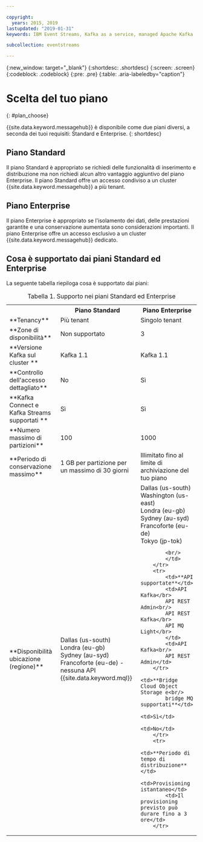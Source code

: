 ```yaml
---

copyright:
  years: 2015, 2019
lastupdated: "2019-01-31"
keywords: IBM Event Streams, Kafka as a service, managed Apache Kafka

subcollection: eventstreams

---
```


{:new_window: target="_blank"}
{:shortdesc: .shortdesc}
{:screen: .screen}
{:codeblock: .codeblock}
{:pre: .pre}
{:table: .aria-labeledby="caption"}

# Scelta del tuo piano 
{: #plan_choose}

{{site.data.keyword.messagehub}} è disponibile come due piani diversi, a seconda dei tuoi requisiti: Standard e Enterprise.
{: shortdesc}

## Piano Standard

Il piano Standard è appropriato se richiedi delle funzionalità di inserimento e distribuzione ma non richiedi alcun altro vantaggio aggiuntivo del piano Enterprise. Il piano Standard offre un accesso condiviso a un cluster {{site.data.keyword.messagehub}} a più tenant.

## Piano Enterprise 

Il piano Enterprise è appropriato se l'isolamento dei dati, delle prestazioni garantite e una conservazione aumentata sono considerazioni importanti. Il piano Enterprise offre un accesso esclusivo a un cluster {{site.data.keyword.messagehub}} dedicato.

## Cosa è supportato dai piani Standard ed Enterprise

La seguente tabella riepiloga cosa è supportato dai piani:

<table>
    <caption>Tabella 1. Supporto nei piani Standard ed Enterprise</caption>
      <tr>
	        <th></th>
		    <th>Piano Standard</th>
		    <th>Piano Enterprise</th>
        </tr>
		<tr>
			<td>**Tenancy**</td>
			<td>Più tenant </td>
			<td>Singolo tenant</td>
		</tr>
        <tr>
			<td>**Zone di disponibilità**</td>
			<td>Non supportato</td>
			<td>3</td>
		</tr>
	  		<tr>
			<td>**Versione Kafka sul cluster **</td>
			<td>Kafka 1.1</td>
			<td>Kafka 1.1</td>
		</tr>
		<tr>
			<td>**Controllo dell'accesso dettagliato**</td>
			<td>No</td>
			<td>Sì</td>
		</tr>
		<tr>
			<td>**Kafka Connect e Kafka Streams supportati **</td>
			<td>Sì</td>
			<td>Sì</td>
		</tr>
		<tr>
			<td>**Numero massimo di partizioni**</td>
			<td>100</td>
			<td>1000</td>
		</tr>
		<tr>
			<td>**Periodo di conservazione massimo**</td>
			<td>1 GB per partizione per un massimo di 30 giorni </td>
			<td>Illimitato fino al limite di archiviazione del tuo piano </td>
		</tr>
		<tr>
			<td>**Disponibilità ubicazione (regione)**</td>
			<td>Dallas (us-south)</br>
			Londra (eu-gb)</br>
			Sydney (au-syd)</br>
			Francoforte (eu-de) - nessuna API {{site.data.keyword.mql}} </td>
			<td>Dallas (us-south)</br>
			Washington (us-east)<br/>
			Londra (eu-gb)<br/>
			Sydney (au-syd)</br>
			Francoforte (eu-de)<br/>
			Tokyo (jp-tok)<br/>

			<br/>
			</td>
		</tr>
		<tr>
     	    <td>**API supportate**</td>
			<td>API Kafka</br>
			API REST Admin<br/>
			API REST Kafka</br>
			API MQ Light</br>
		    </td>
			<td>API Kafka<br/>
			API REST Admin</td>
		</tr>
			<td>**Bridge Cloud Object Storage e<br/>
			bridge MQ supportati**</td>
			<td>Sì</td>
			<td>No</td>
		</tr>
		<tr>
			<td>**Periodo di tempo di distribuzione**</td>
			<td>Provisioning istantaneo</td>
			<td>Il provisioning previsto può durare fino a 3 ore</td>
		</tr>

</table>


<!--
## {{site.data.keyword.Bluemix_notm}} Public environment
{: notoc}

{{site.data.keyword.Bluemix_notm}} Public provides an
economical public cloud service where you pay for what you use and share infrastructure with
others.

In {{site.data.keyword.Bluemix_notm}} Public, the cost of
{{site.data.keyword.messagehub}} is determined by two factors: the
number of partitions that you use and the number of messages that you send and receive. There is no
charge for message data while it is retained on the topics, but the data that each partition retains
is capped at 1 GB.

For more information, see [{{site.data.keyword.Bluemix_notm}} Public ![External link icon](../../icons/launch-glyph.svg "External link icon")](https://www.ibm.com/cloud-computing/bluemix/public){:new_window}.
-->


